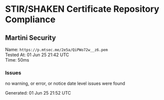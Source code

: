 # STIR/SHAKEN Certificate Repository Compliance

## Martini Security

Name: `https://p.mtsec.me/2e5a/QiPWo72w__z6.pem`\
Tested At: 01 Jun 25 21:42 UTC\
Time: 50ms

### Issues

no warning, or error, or notice date level issues were found

Generated: 01 Jun 25 21:52 UTC